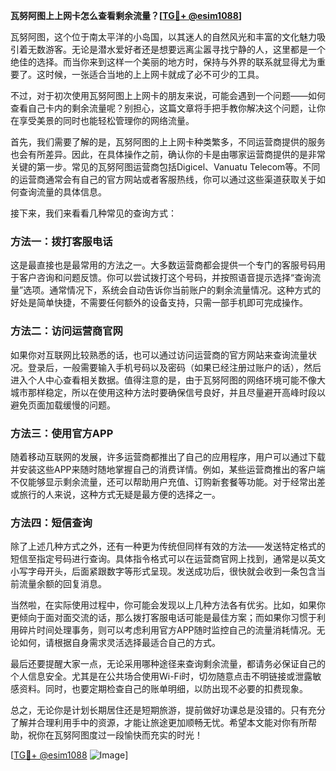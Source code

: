**瓦努阿图上上网卡怎么查看剩余流量？[[TG💪+ @esim1088](https://t.me/s/esim1088)]**

瓦努阿图，这个位于南太平洋的小岛国，以其迷人的自然风光和丰富的文化魅力吸引着无数游客。无论是潜水爱好者还是想要远离尘嚣寻找宁静的人，这里都是一个绝佳的选择。而当你来到这样一个美丽的地方时，保持与外界的联系就显得尤为重要了。这时候，一张适合当地的上上网卡就成了必不可少的工具。

不过，对于初次使用瓦努阿图上上网卡的朋友来说，可能会遇到一个问题——如何查看自己卡内的剩余流量呢？别担心，这篇文章将手把手教你解决这个问题，让你在享受美景的同时也能轻松管理你的网络流量。

首先，我们需要了解的是，瓦努阿图的上上网卡种类繁多，不同运营商提供的服务也会有所差异。因此，在具体操作之前，确认你的卡是由哪家运营商提供的是非常关键的第一步。常见的瓦努阿图运营商包括Digicel、Vanuatu Telecom等。不同的运营商通常会有自己的官方网站或者客服热线，你可以通过这些渠道获取关于如何查询流量的具体信息。

接下来，我们来看看几种常见的查询方式：

### 方法一：拨打客服电话

这是最直接也是最常用的方法之一。大多数运营商都会提供一个专门的客服号码用于客户咨询和问题反馈。你可以尝试拨打这个号码，并按照语音提示选择“查询流量”选项。通常情况下，系统会自动告诉你当前账户的剩余流量情况。这种方式的好处是简单快捷，不需要任何额外的设备支持，只需一部手机即可完成操作。

### 方法二：访问运营商官网

如果你对互联网比较熟悉的话，也可以通过访问运营商的官方网站来查询流量状况。登录后，一般需要输入手机号码以及密码（如果已经注册过账户的话），然后进入个人中心查看相关数据。值得注意的是，由于瓦努阿图的网络环境可能不像大城市那样稳定，所以在使用这种方法时要确保信号良好，并且尽量避开高峰时段以避免页面加载缓慢的问题。

### 方法三：使用官方APP

随着移动互联网的发展，许多运营商都推出了自己的应用程序，用户可以通过下载并安装这些APP来随时随地掌握自己的消费详情。例如，某些运营商推出的客户端不仅能够显示剩余流量，还可以帮助用户充值、订购新套餐等功能。对于经常出差或旅行的人来说，这种方式无疑是最方便的选择之一。

### 方法四：短信查询

除了上述几种方式之外，还有一种更为传统但同样有效的方法——发送特定格式的短信至指定号码进行查询。具体指令格式可以在运营商官网上找到，通常是以英文小写字母开头，后面紧跟数字等形式呈现。发送成功后，很快就会收到一条包含当前流量余额的回复消息。

当然啦，在实际使用过程中，你可能会发现以上几种方法各有优劣。比如，如果你更倾向于面对面交流的话，那么拨打客服电话可能是最佳方案；而如果你习惯于利用碎片时间处理事务，则可以考虑利用官方APP随时监控自己的流量消耗情况。无论如何，请根据自身需求灵活选择最适合自己的方式。

最后还要提醒大家一点，无论采用哪种途径来查询剩余流量，都请务必保证自己的个人信息安全。尤其是在公共场合使用Wi-Fi时，切勿随意点击不明链接或泄露敏感资料。同时，也要定期检查自己的账单明细，以防出现不必要的扣费现象。

总之，无论你是计划长期居住还是短期旅游，提前做好功课总是没错的。只有充分了解并合理利用手中的资源，才能让旅途更加顺畅无忧。希望本文能对你有所帮助，祝你在瓦努阿图度过一段愉快而充实的时光！

[[TG💪+ @esim1088](https://t.me/s/esim1088) ![Image](https://i.postimg.cc/4NQfJmqS/Snipaste-2025-05-13-00-14-12.png)]